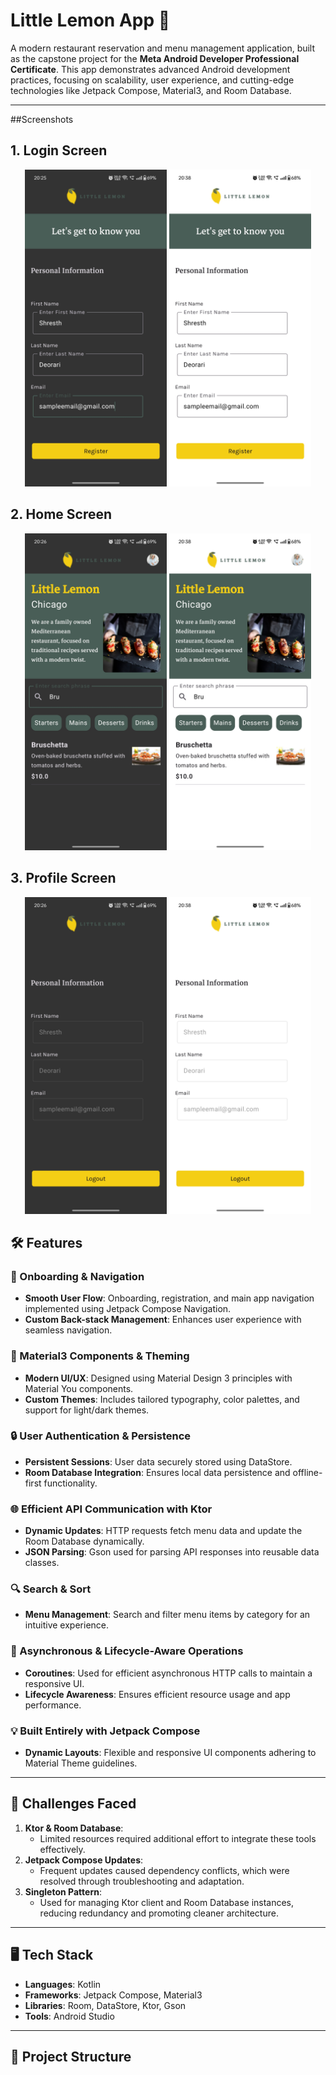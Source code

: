 # Little Lemon App 🍋  
A modern restaurant reservation and menu management application, built as the capstone project for the **Meta Android Developer Professional Certificate**. This app demonstrates advanced Android development practices, focusing on scalability, user experience, and cutting-edge technologies like Jetpack Compose, Material3, and Room Database.  

---

##Screenshots

## 1. Login Screen

<div align="center">
  <img src="Screenshot/RegisterBlack.jpg" alt="Little Lemon App - Light Mode" style="max-width: 45%; display: inline-block;">
  <img src="Screenshot/RegisterLight.jpg" alt="Little Lemon App - Dark Mode" style="max-width: 45%; display: inline-block;">
</div>

## 2. Home Screen

<div align="center">
  <img src="Screenshot/MenuBlack.jpg" alt="Little Lemon App - Light Mode" style="max-width: 45%; display: inline-block;">
  <img src="Screenshot/MenuWhite.jpg" alt="Little Lemon App - Dark Mode" style="max-width: 45%; display: inline-block;">
</div>

## 3. Profile Screen

<div align="center">
  <img src="Screenshot/LogoutBlack.jpg" alt="Little Lemon App - Light Mode" style="max-width: 45%; display: inline-block;">
  <img src="Screenshot/LogoutWhite.jpg" alt="Little Lemon App - Dark Mode" style="max-width: 45%; display: inline-block;">
</div>

## 🛠 Features  
### 🌟 Onboarding & Navigation  
- **Smooth User Flow**: Onboarding, registration, and main app navigation implemented using Jetpack Compose Navigation.  
- **Custom Back-stack Management**: Enhances user experience with seamless navigation.  

### 🎨 Material3 Components & Theming  
- **Modern UI/UX**: Designed using Material Design 3 principles with Material You components.  
- **Custom Themes**: Includes tailored typography, color palettes, and support for light/dark themes.  

### 🔒 User Authentication & Persistence  
- **Persistent Sessions**: User data securely stored using DataStore.  
- **Room Database Integration**: Ensures local data persistence and offline-first functionality.  

### 🌐 Efficient API Communication with Ktor  
- **Dynamic Updates**: HTTP requests fetch menu data and update the Room Database dynamically.  
- **JSON Parsing**: Gson used for parsing API responses into reusable data classes.  

### 🔍 Search & Sort  
- **Menu Management**: Search and filter menu items by category for an intuitive experience.  

### 🚀 Asynchronous & Lifecycle-Aware Operations  
- **Coroutines**: Used for efficient asynchronous HTTP calls to maintain a responsive UI.  
- **Lifecycle Awareness**: Ensures efficient resource usage and app performance.  

### 💡 Built Entirely with Jetpack Compose  
- **Dynamic Layouts**: Flexible and responsive UI components adhering to Material Theme guidelines.  

---

## 🚧 Challenges Faced  
1. **Ktor & Room Database**:  
   - Limited resources required additional effort to integrate these tools effectively.  
2. **Jetpack Compose Updates**:  
   - Frequent updates caused dependency conflicts, which were resolved through troubleshooting and adaptation.  
3. **Singleton Pattern**:  
   - Used for managing Ktor client and Room Database instances, reducing redundancy and promoting cleaner architecture.  

---

## 🖥 Tech Stack  
- **Languages**: Kotlin  
- **Frameworks**: Jetpack Compose, Material3  
- **Libraries**: Room, DataStore, Ktor, Gson  
- **Tools**: Android Studio  

---

## 📂 Project Structure  
